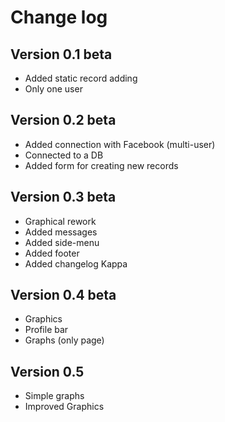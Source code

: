 Change log
==========

Version 0.1 beta
----------------
* Added static record adding
* Only one user

Version 0.2 beta
----------------
* Added connection with Facebook (multi-user)
* Connected to a DB
* Added form for creating new records

Version 0.3 beta
----------------
* Graphical rework
* Added messages
* Added side-menu
* Added footer
* Added changelog Kappa

Version 0.4 beta
----------------
* Graphics
* Profile bar
* Graphs (only page)

Version 0.5
----------------
* Simple graphs
* Improved Graphics